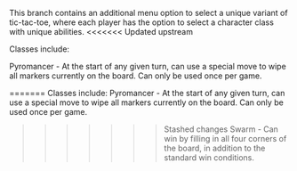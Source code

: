 This branch contains an additional menu option to select a unique variant of
tic-tac-toe, where each player has the option to select a character class
with unique abilities.
<<<<<<< Updated upstream

Classes include:

Pyromancer - At the start of any given turn, can use a special move to wipe
all markers currently on the board. Can only be used once per game.

=======
Classes include:
Pyromancer - At the start of any given turn, can use a special move to wipe
all markers currently on the board. Can only be used once per game.
>>>>>>> Stashed changes
Swarm - Can win by filling in all four corners of the board, in addition to
the standard win conditions.